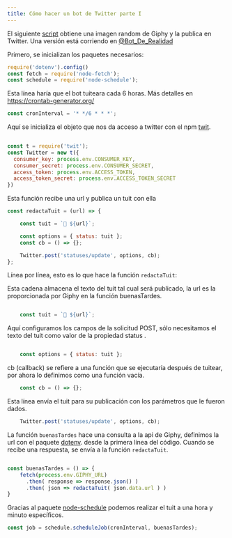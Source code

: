 ```yaml
---
title: Cómo hacer un bot de Twitter parte I
---
```


El siguiente [script](https://github.com/vzalberto/bot_de_realidad) obtiene una imagen random de Giphy y la publica en Twitter. Una versión está corriendo en [@Bot\_De\_Realidad](https://twitter.com/bot_de_realidad)

Primero, se inicializan los paquetes necesarios:

```javascript
require('dotenv').config()
const fetch = require('node-fetch');
const schedule = require('node-schedule');
````
Esta línea haría que el bot tuiteara cada 6 horas. Más detalles en https://crontab-generator.org/
```javascript
const cronInterval = '* */6 * * *';
```

Aquí se inicializa el objeto que nos da acceso a twitter con el npm [twit](https://www.npmjs.com/package/twit).
```javascript
 
const t = require('twit');
const Twitter = new t({
  consumer_key: process.env.CONSUMER_KEY,
  consumer_secret: process.env.CONSUMER_SECRET,
  access_token: process.env.ACCESS_TOKEN,
  access_token_secret: process.env.ACCESS_TOKEN_SECRET
})
```

Esta función recibe una url y publica un tuit con ella

```javascript
const redactaTuit = (url) => {

	const tuit = `🐹 ${url}`;

	const options = { status: tuit };
	const cb = () => {};

	Twitter.post('statuses/update', options, cb);
};

```
Línea por línea, esto es lo que hace la función ``` redactaTuit ```:

Esta cadena almacena el texto del tuit tal cual será publicado, la url es la proporcionada por Giphy en la función buenasTardes.
```javascript

	const tuit = `🐹 ${url}`;

```

Aquí configuramos los campos de la solicitud POST, sólo necesitamos el texto del tuit como valor de la propiedad status .

```javascript

	const options = { status: tuit };

```

cb (callback) se refiere a una función que se ejecutaría después de tuitear, por ahora lo definimos como una función vacía.

```javascript
	const cb = () => {};
```
	
Esta línea envía el tuit para su publicación con los parámetros que le fueron dados.

```javascript
	Twitter.post('statuses/update', options, cb);
```

La función `buenasTardes` hace una consulta a la api de Giphy, definimos la url con el paquete [dotenv](https://www.npmjs.com/package/dotenv). desde la primera línea del código. Cuando se recibe una respuesta, se envía a la función `redactaTuit`.

```javascript

const buenasTardes = () => {	
	fetch(process.env.GIPHY_URL)
	  .then( response => response.json() )
	  .then( json => redactaTuit( json.data.url ) )	  
}
```

Gracias al paquete [node-schedule](https://www.npmjs.com/package/node-schedule) podemos realizar el tuit a una hora y minuto específicos.

```javascript
const job = schedule.scheduleJob(cronInterval, buenasTardes);

```